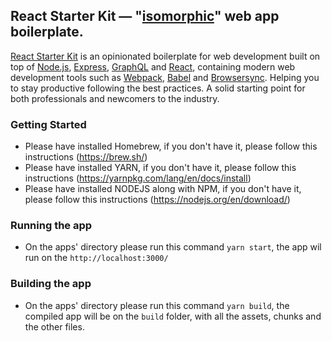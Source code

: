 ## React Starter Kit — "[isomorphic](http://nerds.airbnb.com/isomorphic-javascript-future-web-apps/)" web app boilerplate.

[React Starter Kit](https://www.reactstarterkit.com) is an opinionated boilerplate for web
development built on top of [Node.js](https://nodejs.org/),
[Express](http://expressjs.com/), [GraphQL](http://graphql.org/) and
[React](https://facebook.github.io/react/), containing modern web development
tools such as [Webpack](http://webpack.github.io/), [Babel](http://babeljs.io/)
and [Browsersync](http://www.browsersync.io/). Helping you to stay productive
following the best practices. A solid starting point for both professionals
and newcomers to the industry.

### Getting Started

  * Please have installed Homebrew, if you don't have it, please follow this instructions (https://brew.sh/)
  * Please have installed YARN, if you don't have it, please follow this instructions (https://yarnpkg.com/lang/en/docs/install)
  * Please have installed NODEJS along with NPM, if you don't have it, please follow this instructions (https://nodejs.org/en/download/)

### Running the app
  * On the apps' directory please run this command `yarn start`, the app wil run on the `http://localhost:3000/`
 
### Building the app
  * On the apps' directory please run this command `yarn build`, the compiled app will be on the `build` folder, with all the assets, chunks and the other files.

